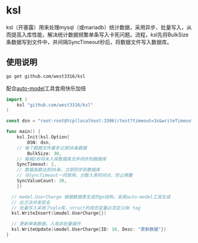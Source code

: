 # ksl

ksl（开塞露）用来处理mysql（或mariadb）统计数据，采用异步、批量写入，从而提高入库性能，解决统计数据频繁单条写入卡死问题。流程，ksl先将BulkSize条数据写到文件中，并间隔SyncTimeout秒后，将数据文件写入数据库。

## 使用说明

```bash
go get github.com/west3316/ksl
```
配合[auto-model](https://github.com/west3316/auto-model)工具食用快乐加倍

```go
import (
    ksl "github.com/west3316/ksl"
)

const dsn = "root:root@tcp(localhost:3306)/test?timeout=3s&writeTimeout=5s&readTimeout=2s&charset=utf8&parseTime=true&loc=Local"

func main() {
    ksl.Init(ksl.Option{
		DSN: dsn,
    // 每个数据文件最多记录30条数据
		BulkSize: 30,
    // 每隔2秒将未入库数据库文件同步到数据库
    SyncTimeout: 2,
    // 数据条数达到30条，立即同步到数据库
    // 与SyncTimeout一同使用，分散入库时间点，防止拥塞
    SyncValueCount: 30,
	})

  // model.UserCharge 根据数据表生成的go结构，采用auto-model工具生成
  // 此方法并发安全
  // 批量写入采用了sqlx库，struct的成员变量必须定义db tag
  ksl.WriteInsert(&model.UserCharge{})

  // 更新单条数据，入库非批量操作
  ksl.WriteUpdate(&model.UserCharge{ID: 10, Desc: "更新数据"})
}
```
